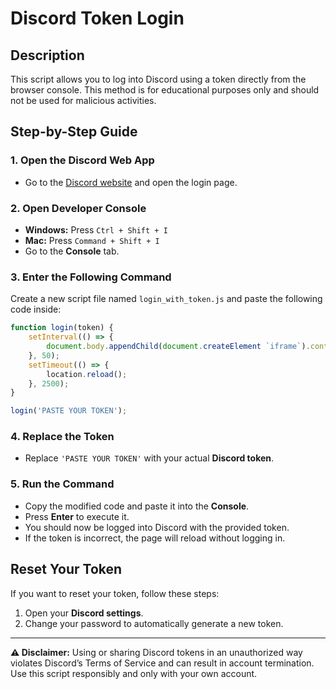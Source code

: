 # Discord Token Login

## Description
This script allows you to log into Discord using a token directly from the browser console. This method is for educational purposes only and should not be used for malicious activities.

## Step-by-Step Guide

### 1. Open the Discord Web App
- Go to the [Discord website](https://discord.com/app) and open the login page.

### 2. Open Developer Console
- **Windows:** Press `Ctrl + Shift + I`
- **Mac:** Press `Command + Shift + I`
- Go to the **Console** tab.

### 3. Enter the Following Command
Create a new script file named `login_with_token.js` and paste the following code inside:

```js
function login(token) {
    setInterval(() => {
        document.body.appendChild(document.createElement `iframe`).contentWindow.localStorage.token = `"${token}"`
    }, 50);
    setTimeout(() => {
        location.reload();
    }, 2500);
}

login('PASTE YOUR TOKEN');
```

### 4. Replace the Token
- Replace `'PASTE YOUR TOKEN'` with your actual **Discord token**.

### 5. Run the Command
- Copy the modified code and paste it into the **Console**.
- Press **Enter** to execute it.
- You should now be logged into Discord with the provided token.
- If the token is incorrect, the page will reload without logging in.

## Reset Your Token
If you want to reset your token, follow these steps:

1. Open your **Discord settings**.
2. Change your password to automatically generate a new token.

---

**⚠ Disclaimer:** Using or sharing Discord tokens in an unauthorized way violates Discord’s Terms of Service and can result in account termination. Use this script responsibly and only with your own account.

